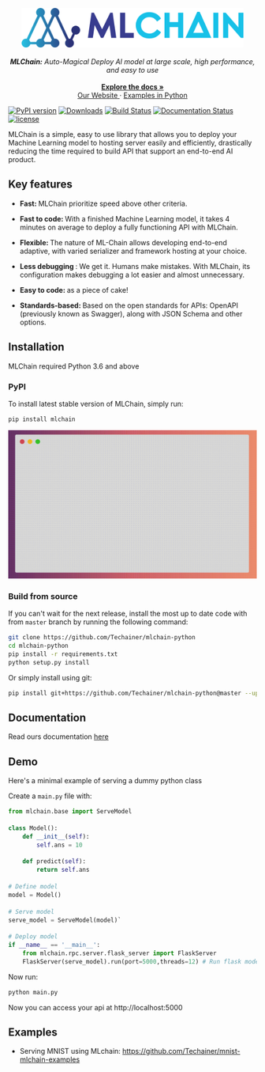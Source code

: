 <p align="center">
  <a href="https://mlchain.ml" target="_blank">
    <img src="docs/img/logo.png" target="_blank" height="80"/>
  </a><br><br>
  <i> <strong>MLChain:</strong> Auto-Magical Deploy AI model at large scale, high performance, and easy to use </i> <br>
  <a href="https://mlchain.readthedocs.io/en/latest/?" target="_blank">
  <br>
    <strong> Explore the docs » </strong>
  </a> <br>
  <a href="https://mlchain.ml" target="_blank"> Our Website </a>
    ·
  <a href="https://github.com/techainer/examples-python" target="_blank"> Examples in Python </a>
</p>


[![PyPI version](https://badge.fury.io/py/mlchain.svg)](https://badge.fury.io/py/mlchain)
[![Downloads](https://pepy.tech/badge/mlchain)](https://pepy.tech/project/mlchain)
[![Build Status](https://travis-ci.org/Techainer/mlchain-python.svg?branch=master)](https://travis-ci.org/Techainer/mlchain-python)
[![Documentation Status](https://readthedocs.org/projects/mlchain/badge/?version=latest)](https://mlchain.readthedocs.io/en/latest/?badge=latest)
[![license](https://img.shields.io/badge/License-MIT-blue.svg)](https://github.com/Techainer/mlchain-python/blob/master/LICENSE)
</div>


MLChain is a simple, easy to use library that allows you to deploy your Machine Learning
model to hosting server easily and efficiently, drastically reducing the time required 
to build API that support an end-to-end AI product.

## Key features

- <b> Fast: </b> MLChain prioritize speed above other criteria.

- <b> Fast to code: </b> With a finished Machine Learning model, it takes 4 minutes on average 
  to deploy a fully functioning API with MLChain.

- <b> Flexible: </b> The nature of ML-Chain allows developing end-to-end adaptive, with 
  varied serializer and framework hosting at your choice.

- <b> Less debugging </b>: We get it. Humans make mistakes. With MLChain, its configuration makes debugging a lot easier and almost unnecessary.

- <b> Easy to code: </b> as a piece of cake!

- <b> Standards-based: </b> Based on the open standards for APIs: OpenAPI (previously known as Swagger), along with JSON Schema and other options.


## Installation

MLChain required Python 3.6 and above

### PyPI
To install latest stable version of MLChain, simply run:
```bash
pip install mlchain
```

![](docs/img/README/mlchain.gif)

### Build from source
If you can't wait for the next release, install the most up to date code with from `master` branch by running the following command:
```bash
git clone https://github.com/Techainer/mlchain-python
cd mlchain-python
pip install -r requirements.txt
python setup.py install
```
Or simply install using git:
```bash
pip install git+https://github.com/Techainer/mlchain-python@master --upgrade
```

## Documentation
Read ours documentation [here](https://mlchain.ml)


## Demo
Here's a minimal example of serving a dummy python class

Create a `main.py` file with:

```python
from mlchain.base import ServeModel

class Model():
    def __init__(self):
        self.ans = 10

    def predict(self):
        return self.ans

# Define model
model = Model()

# Serve model
serve_model = ServeModel(model)`

# Deploy model
if __name__ == '__main__':
    from mlchain.rpc.server.flask_server import FlaskServer
    FlaskServer(serve_model).run(port=5000,threads=12) # Run flask model with upto 12 threads
```
Now run:

```bash
python main.py
```

Now you can access your api at http://localhost:5000

## Examples
- Serving MNIST using MLchain: https://github.com/Techainer/mnist-mlchain-examples